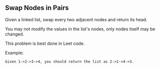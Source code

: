 ## Swap Nodes in Pairs

Given a linked list, swap every two adjacent nodes and return its head.

You may not modify the values in the list's nodes, only nodes itself may be changed.

This problem is best done in Leet code. 


Example:
```
Given 1->2->3->4, you should return the list as 2->1->4->3.
```
